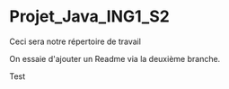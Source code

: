 # Projet_Java_ING1_S2
Ceci sera notre répertoire de travail

On essaie d'ajouter un Readme via la deuxième branche.

Test
